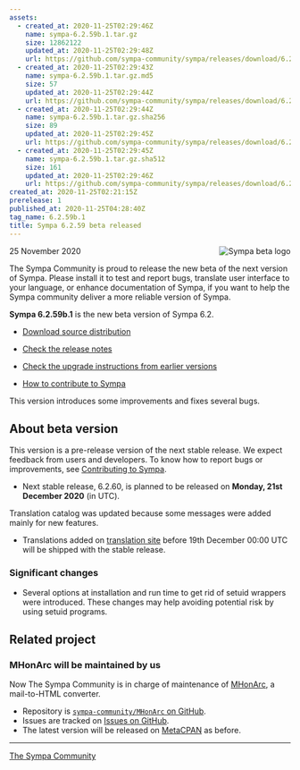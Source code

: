 ```yaml
---
assets:
  - created_at: 2020-11-25T02:29:46Z
    name: sympa-6.2.59b.1.tar.gz
    size: 12862122
    updated_at: 2020-11-25T02:29:48Z
    url: https://github.com/sympa-community/sympa/releases/download/6.2.59b.1/sympa-6.2.59b.1.tar.gz
  - created_at: 2020-11-25T02:29:43Z
    name: sympa-6.2.59b.1.tar.gz.md5
    size: 57
    updated_at: 2020-11-25T02:29:44Z
    url: https://github.com/sympa-community/sympa/releases/download/6.2.59b.1/sympa-6.2.59b.1.tar.gz.md5
  - created_at: 2020-11-25T02:29:44Z
    name: sympa-6.2.59b.1.tar.gz.sha256
    size: 89
    updated_at: 2020-11-25T02:29:45Z
    url: https://github.com/sympa-community/sympa/releases/download/6.2.59b.1/sympa-6.2.59b.1.tar.gz.sha256
  - created_at: 2020-11-25T02:29:45Z
    name: sympa-6.2.59b.1.tar.gz.sha512
    size: 161
    updated_at: 2020-11-25T02:29:46Z
    url: https://github.com/sympa-community/sympa/releases/download/6.2.59b.1/sympa-6.2.59b.1.tar.gz.sha512
created_at: 2020-11-25T02:21:15Z
prerelease: 1
published_at: 2020-11-25T04:28:40Z
tag_name: 6.2.59b.1
title: Sympa 6.2.59 beta released
---
```


<img align="right" src="https://www.sympa.org/_media/logos/old/sympa_beta.png" title="Sympa beta logo"/> 25 November 2020

The Sympa Community is proud to release the new beta of the next version of Sympa. Please install it to test and report bugs, translate user interface to your language, or enhance documentation of Sympa, if you want to help the Sympa community deliver a more reliable version of Sympa.

**Sympa 6.2.59b.1** is the new beta version of Sympa 6.2.

  - [Download source distribution](https://github.com/sympa-community/sympa/releases/download/6.2.59b.1/sympa-6.2.59b.1.tar.gz)

  - [Check the release notes](https://github.com/sympa-community/sympa/blob/6.2.59b.1/NEWS.md)

  - [Check the upgrade instructions from earlier versions](https://sympa-community.github.io/manual/upgrade/notes.html)

  - [How to contribute to Sympa](https://github.com/sympa-community/sympa/blob/6.2.59b.1/CONTRIBUTING.md)

This version introduces some improvements and fixes several bugs.

About beta version
---------------------  

This version is a pre-release version of the next stable release.  We expect feedback from users and developers.  To know how to report bugs or improvements, see [Contributing to Sympa](https://github.com/sympa-community/sympa/blob/6.2.59b.1/CONTRIBUTING.md).

  - Next stable release, 6.2.60, is planned to be released on **Monday, 21st December 2020** (in UTC).

Translation catalog was updated because some messages were added mainly for new features.

  - Translations added on [translation site](https://translate.sympa.org/) before 19th December 00:00 UTC will be shipped with the stable release.

### Significant changes

  * Several options at installation and run time to get rid of setuid wrappers were introduced.  These changes may help avoiding potential risk by using setuid programs.

Related project
---------------

### MHonArc will be maintained by us

Now The Sympa Community is in charge of maintenance of [MHonArc](https://www.mhonarc.org/), a mail-to-HTML converter.

  * Repository is [``sympa-community/MHonArc`` on GitHub](https://github.com/sympa-community/MHonArc).
  * Issues are tracked on [Issues on GitHub](https://github.com/sympa-community/MHonArc/issues).
  * The latest version will be released on [MetaCPAN](https://metacpan.org/release/MHonArc) as before.

----
[The Sympa Community](https://github.com/sympa-community)
